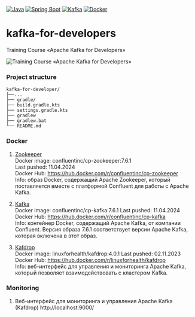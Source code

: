 [![Java](https://img.shields.io/badge/Java-E43222??style=for-the-badge&logo=openjdk&logoColor=FFFFFF)](https://www.java.com/)
[![Spring Boot](https://img.shields.io/badge/Spring_Boot-FFFFFF??style=for-the-badge&logo=Spring)](https://spring.io/projects/spring-boot/)
[![Kafka](https://img.shields.io/badge/Kafka-000000??style=for-the-badge&logo=apachekafka)](https://kafka.apache.org/)
[![Docker](https://img.shields.io/badge/Docker-0E2B62??style=for-the-badge&logo=Docker&logoColor=FFFFFF)](https://www.docker.com/)
# kafka-for-developers
Training Course «Apache Kafka for Developers»
  
  
<img src="https://i.postimg.cc/3xsw3Jdh/kafka-cover.png" alt="Training Course «Apache Kafka for Developers»" />
  
  
### Project structure
```
kafka-for-developer/
├──...
├── gradle/
├── build.gradle.kts
├── settings.gradle.kts
├── gradlew
├── gradlew.bat
└── README.md
```
  
  
### Docker

1. [Zookeeper](https://zookeeper.apache.org/)  
   Docker image: confluentinc/cp-zookeeper:7.6.1  
   Last pushed: 11.04.2024   
   Docker Hub: https://hub.docker.com/r/confluentinc/cp-zookeeper  
   Info: образ Docker, содержащий Apache Zookeeper, который поставляется вместе с платформой Confluent для работы с Apache Kafka.  
   
  
2. [Kafka](https://kafka.apache.org/)  
   Docker image: confluentinc/cp-kafka:7.6.1
   Last pushed: 11.04.2024
   Docker Hub: https://hub.docker.com/r/confluentinc/cp-kafka  
   Info: контейнер Docker, содержащий Apache Kafka, от компании Confluent. Версия образа 7.6.1 соответствует версии
   Apache Kafka, которая включена в этот образ.
  
  
3. [Kafdrop](https://github.com/obsidiandynamics/kafdrop)  
   Docker image: linuxforhealth/kafdrop:4.0.1
   Last pushed: 02.11.2023
   Docker Hub: https://hub.docker.com/r/linuxforhealth/kafdrop  
   Info: веб-интерфейс для управления и мониторинга Apache Kafka, который позволяет взаимодействовать с кластером Kafka.
  
   
### Monitoring
  
  
1. Веб-интерфейс для мониторинга и управления Apache Kafka (Kafdrop) http://localhost:9000/
  
  
